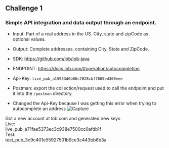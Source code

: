## Challenge 1
### Simple API integration and data output through an endpoint.  
- Input: Part of a real address in the US. City, state and zipCode as optional values. 
- Output: Complete addresses, containing City, State and ZipCode. 
- SDK: https://github.com/lob/lob-java
- ENDPOINT: https://docs.lob.com/#operation/autocompletion
- Api-Key: `live_pub_a15953d6b86c7028cbf7605ed360eee`
- Postman: export the collection/request used to call the endpoint and put it into the `/postman` directory.

- Changed the Api-Key because I was getting this error when trying to autocomplete an address
![Capture](https://github.com/EZannStudios/lob-client-address-autocomplete-integration/assets/69906433/9abb02b2-4f07-4780-8213-3bb08854c98b)

Got a new account at lob.com and generated new keys<br />
Live:<br />
live_pub_e71fae5373ec3c938e7500cc0afdb1f<br />
Test:<br />
test_pub_3c9c401e55927501b9ce3c443bb6b3a
